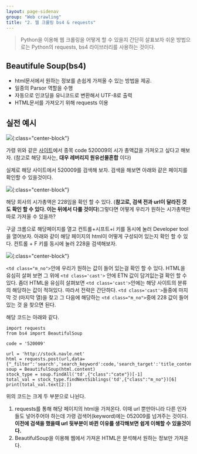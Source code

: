 ```yaml
---
layout: page-sidenav
group: "Web crawling"
title: "2. 웹 크롤링 bs4 & requests"
---
```


> Python을 이용해 웹 크롤링을 어떻게 할 수 있을지 간단히 살표보자
> 쉬운 방법으로는 Python의 requests, bs4 라이브러리를 사용하는 것이다.

Beautifule Soup(bs4)
-------------------

- html문서에서 원하는 정보를 손쉽게 가져올 수 있는 방법을 제공.
- 일종의 Parsor 역할을 수행
- 자동으로 인코딩을 유니코드로 변환해서 UTF-8로 출력  
- HTML문서를 가져오기 위해 requests 이용

실전 예시
--------

![]({{site.baseurl}}/images/web_study/web_crawling/1.png){:class="center-block"}

가령 위와 같은 [사이트](http://http://stock.navle.net/)에서 종목 code 520009의 시가 총액값을 가져오고 싶다고 해보자.
(참고로 해당 회사는, **대우 레버리지 원유선물혼합**	이다)


실제로 해당 사이트에서 520009를 검색해 보자.
검색을 해보면 아래와 같은 페이지를 확인할 수 있을것이다. 

![]({{site.baseurl}}/images/web_study/web_crawling/2.png){:class="center-block"}

해당 회사의 시가총액은 228임을 확인 할 수 있다. (**참고로, 검색 전과 url이 달라진 것도 확인 할 수 있다. 이는 뒤에서 다룰 것이다**)그렇다면 어떻게 우리가 원하는 시가총액만 따로 가져올 수 있을까?

구글 크롬으로 해당페이지를 열고 컨트롤+시프트+i 키를 동시에 눌러 Developer tool을 열어보자. 아래와 같이 해당 페이지의 html이 어떻게 구성되어 있는지 확인 할 수 있다. 컨트롤 + F 키를 동시에 눌러 228을 검색해보자.

![]({{site.baseurl}}/images/web_study/web_crawling/3.png){:class="center-block"}

`<td class="m_no">`안에 우리가 원하는 값이 들어 있는걸 확인 할 수 있다. HTML을 유심히 살펴 보면 그 위에 `<td class='cast'>` 안에 ETN 값이 담겨잆는걸 확인 할 수 있다. 좀더 HTML을 유심히 살펴보면 `<td class='cast'>`안에는 해당 사이트의 분류의 해당하는 값이 적혀있다. 따라서 전략은 간단하다. `<td class='cast'>`들중에 마지막 것 (마지막 열)을 찾고 그 다음에 해당하는 `<td class="m_no">`중에 228 값이 들어있는 것 을 찾으면 된다.

해당 코드는 아래와 같다.

```{.python}
import requests
from bs4 import BeautifulSoup

code = '520009'

url = 'http://stock.navle.net'
html = requests.post(url,data={"_filter":'search','search_keyword':code,'search_target':'title_content'})
soup = BeautifulSoup(html.content)
stock_type = soup.findAll('td',{"class":"cate"})[-1]
total_val = stock_type.findNextSiblings('td',{"class":"m_no"})[6]
print(total_val.text[2:])
```

위의 코드는 크게 두 부분으로 나뉜다.
1. requests를 통해 해당 페이지의 html을 가져온다. 이때 url 뿐만아니라 다른 인자들도 넣어주어야 하는데 가령 검색어(keyword)에는 052009를 넘겨주는 것이다. **이전에 검색을 했을때 url 뒷부분이 바뀐 이유를 생각해보면 쉽게 이해할 수 있을것이다.**
2. BeautifulSoup을 이용해 웹에서 가져온 HTML은 분석해서 원하는 정보만 가져온다.

